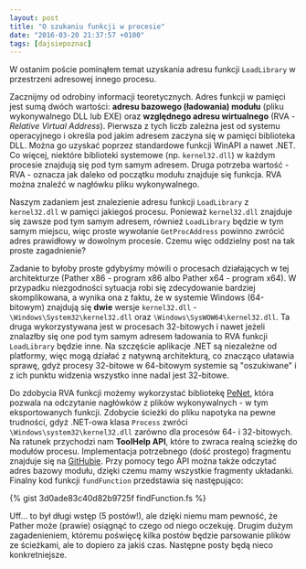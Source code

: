 ```yaml
---
layout: post
title: "O szukaniu funkcji w procesie"
date: "2016-03-20 21:37:57 +0100"
tags: [dajsiepoznac]
---
```

W ostanim poście pominąłem temat uzyskania adresu funkcji `LoadLibrary` w przestrzeni adresowej innego procesu.

Zacznijmy od odrobiny informacji teoretycznych. Adres funkcji w pamięci jest sumą dwóch wartości: **adresu bazowego (ładowania) modułu** (pliku wykonywalnego DLL lub EXE) oraz **względnego adresu wirtualnego** (RVA - _Relative Virtual Address_). Pierwsza z tych liczb zależna jest od systemu operacyjnego i określa pod jakim adresem zaczyna się w pamięci biblioteka DLL. Można go uzyskać poprzez standardowe funkcji WinAPI a nawet .NET. Co więcej, niektóre biblioteki systemowe (np. `kernel32.dll`) w każdym procesie znajdują się pod tym samym adresem. Druga potrzeba wartość - RVA - oznacza jak daleko od początku modułu znajduje się funkcja. RVA można znaleźć w nagłówku pliku wykonywalnego.

Naszym zadaniem jest znalezienie adresu funkcji `LoadLibrary` z `kernel32.dll` w pamięci jakiegoś procesu. Ponieważ `kernel32.dll` znajduje się zawsze pod tym samym adresem, również `LoadLibrary` będzie w tym samym miejscu, więc proste wywołanie `GetProcAddress` powinno zwrócić adres prawidłowy w dowolnym procesie. Czemu więc oddzielny post na tak proste zagadnienie?

Zadanie to byłoby proste gdybyśmy mówili o procesach działających w tej architekturze (Pather x86 - program x86 albo Pather x64 - program x64). W przypadku niezgodności sytuacja robi się zdecydowanie bardziej skomplikowana, a wynika ona z faktu, że w systemie Windows (64-bitowym) znajdują się **dwie** wersje `kernel32.dll` - `\Windows\System32\kernel32.dll` oraz `\Windows\SysWOW64\kernel32.dll`. Ta druga wykorzystywana jest w procesach 32-bitowych i nawet jeżeli znalazłby się one pod tym samym adresem ładowania to RVA funkcji `LoadLibrary` będzie inne. Na szczęście aplikacje .NET są niezależne od platformy, więc mogą działać z natywną architekturą, co znacząco ułatawia sprawę, gdyż procesy 32-bitowe w 64-bitowym systemie są "oszukiwane" i z ich punktu widzenia wszystko inne nadal jest 32-bitowe.

Do zdobycia RVA funkcji możemy wykorzystać bibliotekę [PeNet](https://github.com/secana/PeNet), która pozwala na odczytanie nagłówków z plików wykonywalnych - w tym eksportowanych funkcji. Zdobycie ścieżki do pliku napotyka na pewne trudności, gdyż .NET-owa klasa `Process` zwróci `\Windows\system32\kernel32.dll` zarówno dla procesów 64- i 32-bitowych. Na ratunek przychodzi nam **ToolHelp API**, które to zwraca realną scieżkę do modułów procesu. Implementacja potrzebnego (dość prostego) fragmentu znajduje się na [GitHubie](https://github.com/Novakov/Pather/blob/master/src/Pather/ToolHelp.fs). Przy pomocy tego API można także odczytać adres bazowy modułu, dzięki czemu mamy wszystkie fragmenty układanki. Finalny kod funkcji `fundFunction` przedstawia się następująco:

{% gist 3d0ade83c40d82b9725f findFunction.fs %}

Uff... to był długi wstęp (5 postów!), ale dzięki niemu mam pewność, że Pather może (prawie) osiągnąć to czego od niego oczekuję. Drugim dużym zagadenieniem, któremu poświęcę kilka postów będzie parsowanie plików ze ścieżkami, ale to dopiero za jakiś czas. Następne posty będą nieco konkretniejsze.
